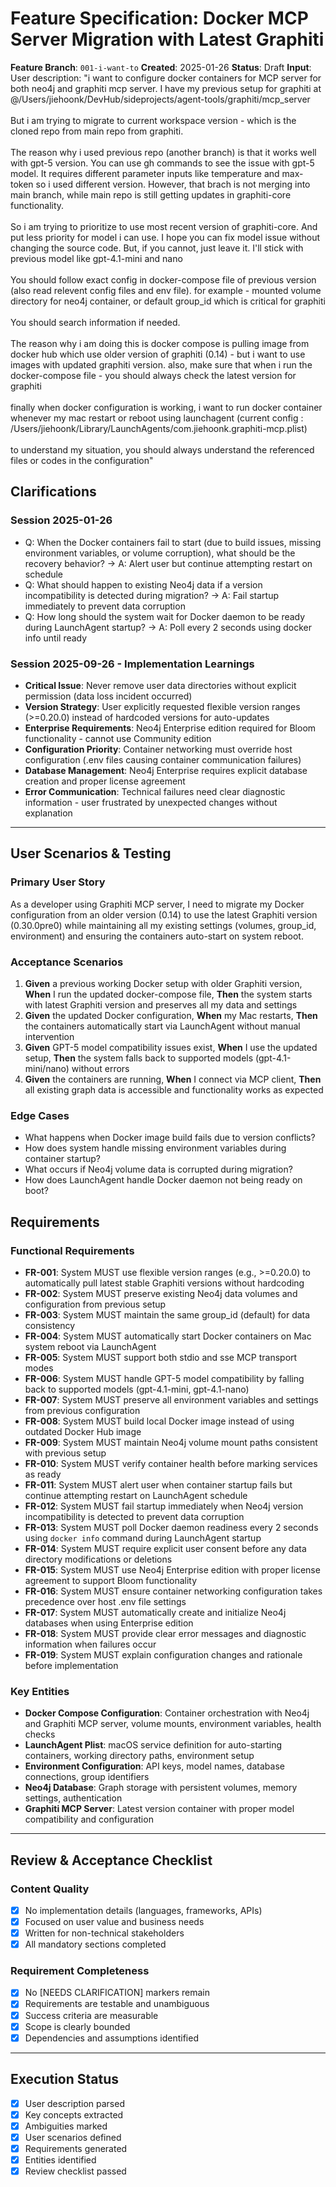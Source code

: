 # Feature Specification: Docker MCP Server Migration with Latest Graphiti

**Feature Branch**: `001-i-want-to`
**Created**: 2025-01-26
**Status**: Draft
**Input**: User description: "i want to configure docker containers for MCP server for both neo4j and graphiti mcp server. I have my previous setup for graphiti at @/Users/jiehoonk/DevHub/sideprojects/agent-tools/graphiti/mcp_server\
\
But i am trying to migrate to current workspace version - which is the cloned repo from main repo from graphiti.\
\
The reason why i used previous repo (another branch) is that it works well with gpt-5 version. You can use gh commands to see the issue with gpt-5 model. It requires different parameter inputs like temperature and max-token so i used different version. However, that brach is not merging into main branch, while main repo is still getting updates in graphiti-core functionality.\
\
So i am trying to prioritize to use most recent version of graphiti-core. And put less priority for model i can use. I hope you can fix model issue without changing the source code. But, if you cannot, just leave it. I'll stick with previous model like gpt-4.1-mini and nano\
\
You should follow exact config in docker-compose file of previous version (also read relevent config files and env file). for example - mounted volume directory for neo4j container, or default group_id which is critical for graphiti\
\
You should search information if needed.\
\
The reason why i am doing this is docker compose is pulling image from docker hub which use older version of graphiti (0.14) - but i want to use images with updated graphiti version. also, make sure that when i run the docker-compose file - you should always check the latest version for graphiti\
\
finally when docker configuration is working, i want to run docker container whenever my mac restart or reboot using launchagent (current config : /Users/jiehoonk/Library/LaunchAgents/com.jiehoonk.graphiti-mcp.plist)\
\
to understand my situation, you should always understand the referenced files or codes in the configuration"

## Clarifications

### Session 2025-01-26
- Q: When the Docker containers fail to start (due to build issues, missing environment variables, or volume corruption), what should be the recovery behavior? → A: Alert user but continue attempting restart on schedule
- Q: What should happen to existing Neo4j data if a version incompatibility is detected during migration? → A: Fail startup immediately to prevent data corruption
- Q: How long should the system wait for Docker daemon to be ready during LaunchAgent startup? → A: Poll every 2 seconds using docker info until ready

### Session 2025-09-26 - Implementation Learnings
- **Critical Issue**: Never remove user data directories without explicit permission (data loss incident occurred)
- **Version Strategy**: User explicitly requested flexible version ranges (>=0.20.0) instead of hardcoded versions for auto-updates
- **Enterprise Requirements**: Neo4j Enterprise edition required for Bloom functionality - cannot use Community edition
- **Configuration Priority**: Container networking must override host configuration (.env files causing container communication failures)
- **Database Management**: Neo4j Enterprise requires explicit database creation and proper license agreement
- **Error Communication**: Technical failures need clear diagnostic information - user frustrated by unexpected changes without explanation

---

## User Scenarios & Testing

### Primary User Story
As a developer using Graphiti MCP server, I need to migrate my Docker configuration from an older version (0.14) to use the latest Graphiti version (0.30.0pre0) while maintaining all my existing settings (volumes, group_id, environment) and ensuring the containers auto-start on system reboot.

### Acceptance Scenarios
1. **Given** a previous working Docker setup with older Graphiti version, **When** I run the updated docker-compose file, **Then** the system starts with latest Graphiti version and preserves all my data and settings
2. **Given** the updated Docker configuration, **When** my Mac restarts, **Then** the containers automatically start via LaunchAgent without manual intervention
3. **Given** GPT-5 model compatibility issues exist, **When** I use the updated setup, **Then** the system falls back to supported models (gpt-4.1-mini/nano) without errors
4. **Given** the containers are running, **When** I connect via MCP client, **Then** all existing graph data is accessible and functionality works as expected

### Edge Cases
- What happens when Docker image build fails due to version conflicts?
- How does system handle missing environment variables during container startup?
- What occurs if Neo4j volume data is corrupted during migration?
- How does LaunchAgent handle Docker daemon not being ready on boot?

## Requirements

### Functional Requirements
- **FR-001**: System MUST use flexible version ranges (e.g., >=0.20.0) to automatically pull latest stable Graphiti versions without hardcoding
- **FR-002**: System MUST preserve existing Neo4j data volumes and configuration from previous setup
- **FR-003**: System MUST maintain the same group_id (default) for data consistency
- **FR-004**: System MUST automatically start Docker containers on Mac system reboot via LaunchAgent
- **FR-005**: System MUST support both stdio and sse MCP transport modes
- **FR-006**: System MUST handle GPT-5 model compatibility by falling back to supported models (gpt-4.1-mini, gpt-4.1-nano)
- **FR-007**: System MUST preserve all environment variables and settings from previous configuration
- **FR-008**: System MUST build local Docker image instead of using outdated Docker Hub image
- **FR-009**: System MUST maintain Neo4j volume mount paths consistent with previous setup
- **FR-010**: System MUST verify container health before marking services as ready
- **FR-011**: System MUST alert user when container startup fails but continue attempting restart on LaunchAgent schedule
- **FR-012**: System MUST fail startup immediately when Neo4j version incompatibility is detected to prevent data corruption
- **FR-013**: System MUST poll Docker daemon readiness every 2 seconds using `docker info` command during LaunchAgent startup
- **FR-014**: System MUST require explicit user consent before any data directory modifications or deletions
- **FR-015**: System MUST use Neo4j Enterprise edition with proper license agreement to support Bloom functionality
- **FR-016**: System MUST ensure container networking configuration takes precedence over host .env file settings
- **FR-017**: System MUST automatically create and initialize Neo4j databases when using Enterprise edition
- **FR-018**: System MUST provide clear error messages and diagnostic information when failures occur
- **FR-019**: System MUST explain configuration changes and rationale before implementation

### Key Entities
- **Docker Compose Configuration**: Container orchestration with Neo4j and Graphiti MCP server, volume mounts, environment variables, health checks
- **LaunchAgent Plist**: macOS service definition for auto-starting containers, working directory paths, environment setup
- **Environment Configuration**: API keys, model names, database connections, group identifiers
- **Neo4j Database**: Graph storage with persistent volumes, memory settings, authentication
- **Graphiti MCP Server**: Latest version container with proper model compatibility and configuration

---

## Review & Acceptance Checklist

### Content Quality
- [x] No implementation details (languages, frameworks, APIs)
- [x] Focused on user value and business needs
- [x] Written for non-technical stakeholders
- [x] All mandatory sections completed

### Requirement Completeness
- [x] No [NEEDS CLARIFICATION] markers remain
- [x] Requirements are testable and unambiguous
- [x] Success criteria are measurable
- [x] Scope is clearly bounded
- [x] Dependencies and assumptions identified

---

## Execution Status

- [x] User description parsed
- [x] Key concepts extracted
- [x] Ambiguities marked
- [x] User scenarios defined
- [x] Requirements generated
- [x] Entities identified
- [x] Review checklist passed